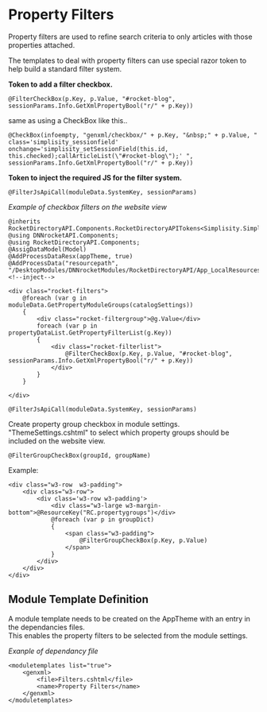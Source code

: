 ﻿# Property Filters

Property filters are used to refine search criteria to only articles with those properties attached.  

The templates to deal with property filters can use special razor token to help build a standard filter system.  

**Token to add a filter checkbox.**
```
@FilterCheckBox(p.Key, p.Value, "#rocket-blog", sessionParams.Info.GetXmlPropertyBool("r/" + p.Key))
```
same as using a CheckBox like this..
```
@CheckBox(infoempty, "genxml/checkbox/" + p.Key, "&nbsp;" + p.Value, " class='simplisity_sessionfield'  onchange='simplisity_setSessionField(this.id, this.checked);callArticleList(\"#rocket-blog\");' ", sessionParams.Info.GetXmlPropertyBool("r/" + p.Key))
```

**Token to inject the required JS for the filter system.**
```
@FilterJsApiCall(moduleData.SystemKey, sessionParams)
```

*Example of checkbox filters on the website view*
```
@inherits RocketDirectoryAPI.Components.RocketDirectoryAPITokens<Simplisity.SimplisityRazor>
@using DNNrocketAPI.Components;
@using RocketDirectoryAPI.Components;
@AssigDataModel(Model)
@AddProcessDataResx(appTheme, true)
@AddProcessData("resourcepath", "/DesktopModules/DNNrocketModules/RocketDirectoryAPI/App_LocalResources/")
<!--inject-->

<div class="rocket-filters">
    @foreach (var g in moduleData.GetPropertyModuleGroups(catalogSettings))
    {
        <div class="rocket-filtergroup">@g.Value</div>
        foreach (var p in propertyDataList.GetPropertyFilterList(g.Key))
        {
            <div class="rocket-filterlist">
                @FilterCheckBox(p.Key, p.Value, "#rocket-blog", sessionParams.Info.GetXmlPropertyBool("r/" + p.Key))
            </div>
        }
    }

</div>

@FilterJsApiCall(moduleData.SystemKey, sessionParams)

```

Create property group checkbox in module settings. "ThemeSettings.cshtml" to select which property groups should be included on the website view.

```
@FilterGroupCheckBox(groupId, groupName)
```

Example:
```
<div class="w3-row  w3-padding">
    <div class="w3-row">
        <div class='w3-row w3-padding'>
            <div class="w3-large w3-margin-bottom">@ResourceKey("RC.propertygroups")</div>
            @foreach (var p in groupDict)
            {
                <span class="w3-padding">
                    @FilterGroupCheckBox(p.Key, p.Value)
                </span>
            }
        </div>
    </div>
</div>
```

## Module Template Definition
A module template needs to be created on the AppTheme with an entry in the dependancies files.  
This enables the property filters to be selected from the module settings.  

*Exanple of dependancy file*
```
<moduletemplates list="true">
	<genxml>
		<file>Filters.cshtml</file>
		<name>Property Filters</name>
	</genxml>
</moduletemplates>
```
